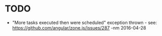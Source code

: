 # TODO

- "More tasks executed then were scheduled" exception thrown - see: https://github.com/angular/zone.js/issues/287 -nm 2016-04-28

